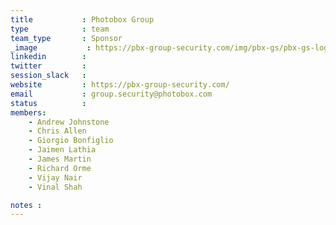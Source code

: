 ```yaml
---
title           : Photobox Group
type            : team
team_type       : Sponsor
_image           : https://pbx-group-security.com/img/pbx-gs/pbx-gs-logo.png
linkedin        :
twitter         :
session_slack   :
website         : https://pbx-group-security.com/
email           : group.security@photobox.com
status          :
members:
    - Andrew Johnstone
    - Chris Allen
    - Giorgio Bonfiglio
    - Jaimen Lathia
    - James Martin
    - Richard Orme
    - Vijay Nair
    - Vinal Shah

notes :
---
```

